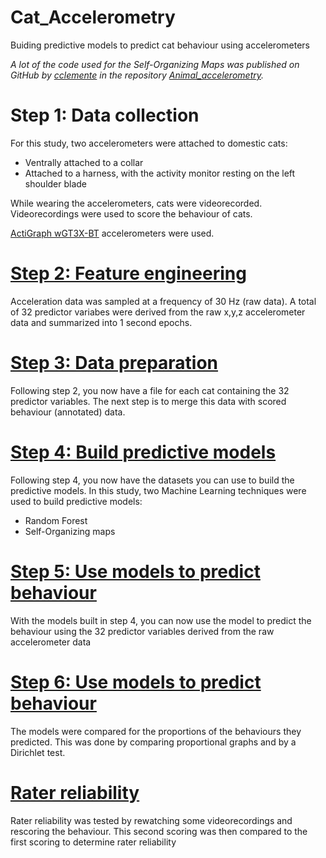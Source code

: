 
# Cat_Accelerometry
Buiding predictive models to predict cat behaviour using accelerometers

*A lot of the code used for the Self-Organizing Maps was published on GitHub by [cclemente](https://github.com/cclemente) in the repository [Animal_accelerometry](https://github.com/cclemente/Animal_accelerometry.git).*

# Step 1: Data collection
For this study, two accelerometers were attached to domestic cats:
- Ventrally attached to a collar
- Attached to a harness, with the activity monitor resting on the left shoulder blade

While wearing the accelerometers, cats were videorecorded. Videorecordings were used to score the behaviour of cats.

[ActiGraph wGT3X-BT](https://actigraphcorp.com/actigraph-wgt3x-bt/) accelerometers were used.

# [Step 2: Feature engineering](https://github.com/MSmit1992/Cat_Accelerometry/tree/main/Step%202:%20Feature%20engineering)
Acceleration data was sampled at a frequency of 30 Hz (raw data). A total of 32 predictor variabes were derived from the raw x,y,z accelerometer data and summarized into 1 second epochs.

# [Step 3: Data preparation](https://github.com/MSmit1992/Cat_Accelerometry/tree/main/Step%203:%20Data%20preparation)
Following step 2, you now have a file for each cat containing the 32 predictor variables. The next step is to merge this data with scored behaviour (annotated) data.

# [Step 4: Build predictive models](https://github.com/MSmit1992/Cat_Accelerometry/tree/main/Step%204:%20Build%20predictive%20models)
Following step 4, you now have the datasets you can use to build the predictive models.
In this study, two Machine Learning techniques were used to build predictive models:
- Random Forest
- Self-Organizing maps

# [Step 5: Use models to predict behaviour](https://github.com/MSmit1992/Cat_Accelerometry/tree/main/Step%205:%20Predict%20behaviour)
With the models built in step 4, you can now use the model to predict the behaviour using the 32 predictor variables derived from the raw accelerometer data

# [Step 6: Use models to predict behaviour](https://github.com/MSmit1992/Cat_Accelerometry/blob/main/Step%206:%20Compare%20Models)
The models were compared for the proportions of the behaviours they predicted. This was done by comparing proportional graphs and by a Dirichlet test.

# [Rater reliability](https://github.com/MSmit1992/Cat_Accelerometry/tree/main/Rater%20reliability)
Rater reliability was tested by rewatching some videorecordings and rescoring the behaviour. This second scoring was then compared to the first scoring to determine rater reliability
